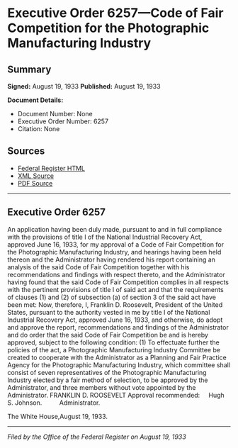 # Executive Order 6257—Code of Fair Competition for the Photographic Manufacturing Industry

## Summary

**Signed:** August 19, 1933
**Published:** August 19, 1933

**Document Details:**
- Document Number: None
- Executive Order Number: 6257
- Citation: None

## Sources
- [Federal Register HTML](https://www.presidency.ucsb.edu/documents/executive-order-6257-code-fair-competition-for-the-photographic-manufacturing-industry)
- [XML Source](None)
- [PDF Source](None)

---

## Executive Order 6257

An application having been duly made, pursuant to and in full compliance with the provisions of title I of the National Industrial Recovery Act, approved June 16, 1933, for my approval of a Code of Fair Competition for the Photographic Manufacturing Industry, and hearings having been held thereon and the Administrator having rendered his report containing an analysis of the said Code of Fair Competition together with his recommendations and findings with respect thereto, and the Administrator having found that the said Code of Fair Competition complies in all respects with the pertinent provisions of title I of said act and that the requirements of clauses (1) and (2) of subsection (a) of section 3 of the said act have been met:
Now, therefore, I, Franklin D. Roosevelt, President of the United States, pursuant to the authority vested in me by title I of the National Industrial Recovery Act, approved June 16, 1933, and otherwise, do adopt and approve the report, recommendations and findings of the Administrator and do order that the said Code of Fair Competition be and is hereby approved, subject to the following condition:
    (1) To effectuate further the policies of the act, a Photographic Manufacturing Industry Committee be created to cooperate with the Administrator as a Planning and Fair Practice Agency for the Photographic Manufacturing Industry, which committee shall consist of seven representatives of the Photographic Manufacturing Industry elected by a fair method of selection, to be approved by the Administrator, and three members without vote appointed by the Administrator.
FRANKLIN D. ROOSEVELT
Approval recommended:     Hugh S. Johnson.          Administrator.

The White House,August 19, 1933.

---

*Filed by the Office of the Federal Register on August 19, 1933*
